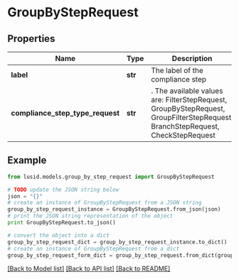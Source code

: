 # GroupByStepRequest


## Properties
Name | Type | Description | Notes
------------ | ------------- | ------------- | -------------
**label** | **str** | The label of the compliance step | 
**compliance_step_type_request** | **str** | . The available values are: FilterStepRequest, GroupByStepRequest, GroupFilterStepRequest, BranchStepRequest, CheckStepRequest | 

## Example

```python
from lusid.models.group_by_step_request import GroupByStepRequest

# TODO update the JSON string below
json = "{}"
# create an instance of GroupByStepRequest from a JSON string
group_by_step_request_instance = GroupByStepRequest.from_json(json)
# print the JSON string representation of the object
print GroupByStepRequest.to_json()

# convert the object into a dict
group_by_step_request_dict = group_by_step_request_instance.to_dict()
# create an instance of GroupByStepRequest from a dict
group_by_step_request_form_dict = group_by_step_request.from_dict(group_by_step_request_dict)
```
[[Back to Model list]](../README.md#documentation-for-models) [[Back to API list]](../README.md#documentation-for-api-endpoints) [[Back to README]](../README.md)


